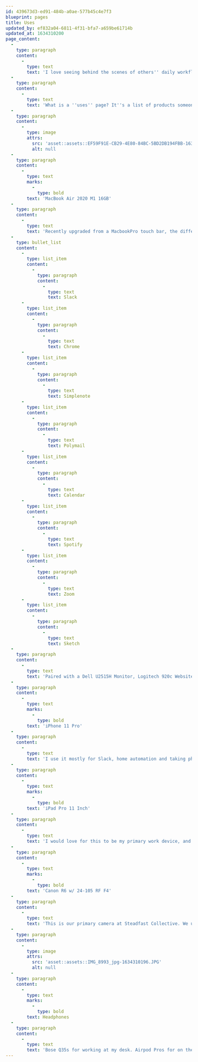 ```yaml
---
id: 439673d3-ed91-484b-a0ae-577b45c4e7f3
blueprint: pages
title: Uses
updated_by: ef832a04-6811-4f31-bfa7-a659be61714b
updated_at: 1634310200
page_content:
  -
    type: paragraph
    content:
      -
        type: text
        text: 'I love seeing behind the scenes of others'' daily workflow.'
  -
    type: paragraph
    content:
      -
        type: text
        text: 'What is a ''uses'' page? It''s a list of products someone uses day-to-day, normally related to work. '
  -
    type: paragraph
    content:
      -
        type: image
        attrs:
          src: 'asset::assets::EF59F91E-CB29-4E80-84BC-5BD2DB194FBB-1634310185.JPG'
          alt: null
  -
    type: paragraph
    content:
      -
        type: text
        marks:
          -
            type: bold
        text: 'MacBook Air 2020 M1 16GB'
  -
    type: paragraph
    content:
      -
        type: text
        text: 'Recently upgraded from a MacbookPro touch bar, the difference is day and light.'
  -
    type: bullet_list
    content:
      -
        type: list_item
        content:
          -
            type: paragraph
            content:
              -
                type: text
                text: Slack
      -
        type: list_item
        content:
          -
            type: paragraph
            content:
              -
                type: text
                text: Chrome
      -
        type: list_item
        content:
          -
            type: paragraph
            content:
              -
                type: text
                text: Simplenote
      -
        type: list_item
        content:
          -
            type: paragraph
            content:
              -
                type: text
                text: Polymail
      -
        type: list_item
        content:
          -
            type: paragraph
            content:
              -
                type: text
                text: Calendar
      -
        type: list_item
        content:
          -
            type: paragraph
            content:
              -
                type: text
                text: Spotify
      -
        type: list_item
        content:
          -
            type: paragraph
            content:
              -
                type: text
                text: Zoom
      -
        type: list_item
        content:
          -
            type: paragraph
            content:
              -
                type: text
                text: Sketch
  -
    type: paragraph
    content:
      -
        type: text
        text: 'Paired with a Dell U2515H Monitor, Logitech 920c Website, magic keyboard and magic trackpad.'
  -
    type: paragraph
    content:
      -
        type: text
        marks:
          -
            type: bold
        text: 'iPhone 11 Pro'
  -
    type: paragraph
    content:
      -
        type: text
        text: 'I use it mostly for Slack, home automation and taking photos. I don''t have Trello or email on my phone.'
  -
    type: paragraph
    content:
      -
        type: text
        marks:
          -
            type: bold
        text: 'iPad Pro 11 Inch'
  -
    type: paragraph
    content:
      -
        type: text
        text: 'I would love for this to be my primary work device, and while it''s fantastic for those morning emails and on the go, it can''t replace MacOs - yet.'
  -
    type: paragraph
    content:
      -
        type: text
        marks:
          -
            type: bold
        text: 'Canon R6 w/ 24-105 RF F4'
  -
    type: paragraph
    content:
      -
        type: text
        text: 'This is our primary camera at Steadfast Collective. We use it primarily to record content for social media and our website.'
  -
    type: paragraph
    content:
      -
        type: image
        attrs:
          src: 'asset::assets::IMG_8993_jpg-1634310196.JPG'
          alt: null
  -
    type: paragraph
    content:
      -
        type: text
        marks:
          -
            type: bold
        text: Headphones
  -
    type: paragraph
    content:
      -
        type: text
        text: 'Bose Q35s for working at my desk. Airpod Pros for on the go.'
---
```

